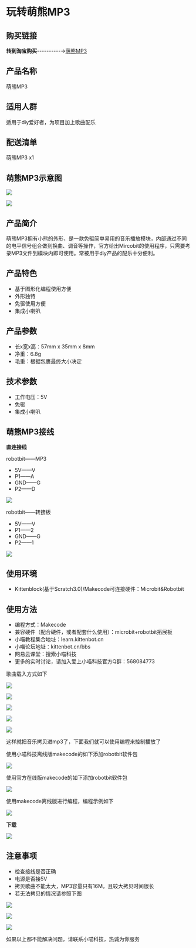 # 玩转萌熊MP3  

## 购买链接

__转到淘宝购买__----------→[萌熊MP3](https://item.taobao.com/item.htm?spm=a1z10.3-c-s.w4002-17001215033.48.470e762eXVoMC3&id=562567541574)

## 产品名称

萌熊MP3

## 适用人群

适用于diy爱好者，为项目加上歌曲配乐

## 配送清单

萌熊MP3 x1

## 萌熊MP3示意图

![](./mp3/resume_1.png)  

![](./mp3/resume_2.png) 

## 产品简介

萌熊MP3拥有小熊的外形，是一款免驱简单易用的音乐播放模块，内部通过不同的电平信号组合做到换曲、调音等操作，官方给出Mircobit的使用程序，只需要考录MP3文件到模块内即可使用。常被用于diy产品的配乐十分便利。

## 产品特色

- 基于图形化编程使用方便
- 外形独特
- 免驱使用方便
- 集成小喇叭

## 产品参数

- 长x宽x高：57mm x 35mm x 8mm
- 净重：6.8g
- 毛重：根据包裹最终大小决定

## 技术参数

- 工作电压：5V
- 免驱
- 集成小喇叭

## 萌熊MP3接线

__直连接线__

robotbit——MP3  

- 5V——V
- P1——A
- GND——G
- P2——D
 
![](./mp3/zhilian.png)  

robotbit——转接板 

- 5V——V
- P1——2
- GND——G
- P2——1

![](./mp3/zhuanjie.png) 

## 使用环境 

- Kittenblock(基于Scratch3.0)/Makecode可连接硬件：Microbit&Robotbit

## 使用方法

- 编程方式：Makecode
- 兼容硬件（配合硬件，或者配套什么使用）：microbit+robotbit拓展板
- 小喵教程集合地址：learn.kittenbot.cn
- 小喵论坛地址：kittenbot.cn/bbs
- 网易云课堂：搜索小喵科技
- 更多的实时讨论，请加入爱上小喵科技官方Q群：568084773

歌曲载入方式如下  

![](./mp3/zairu1.png)  

![](./mp3/zairu2.png)  

![](./mp3/zairu3.png)  

![](./mp3/zairu4.png)  

![](./mp3/zairu5.png)   

这样就把音乐拷贝进mp3了，下面我们就可以使用编程来控制播放了   
 

使用小喵科技离线版makecode的如下添加robotbit软件包  

![](./light/jiabao.png)    

使用官方在线版makecode的如下添加robotbit软件包  

![](./light/zaixian.png)  

使用makecode离线版进行编程，编程示例如下  

![](./mp3/makecode.png)	  

**下载**

![](./chaoshengbo/xiazai.png)    
  

## 注意事项 

- 检查接线是否正确   
- 电源是否接5V   
- 拷贝歌曲不能太大，MP3容量只有16M，且较大拷贝时间很长
- 若无法拷贝的情况请参照下图  

![](./mp3/tips1.png)  

![](./mp3/zairu6.png)  

![](./mp3/jianrong.png)  
  

如果以上都不能解决问题，请联系小喵科技，热诚为你服务
